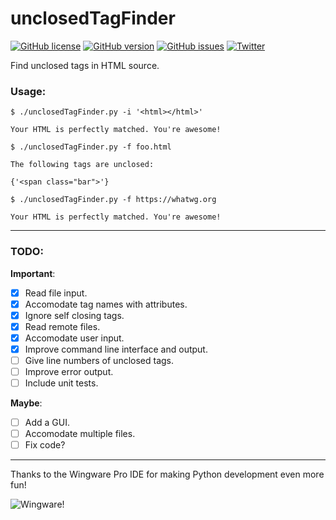 # unclosedTagFinder
[![GitHub license](https://img.shields.io/badge/license-GPLv2-blue.svg)](https://raw.githubusercontent.com/ryanpcmcquen/unclosedTagFinder/master/LICENSE)
[![GitHub version](https://img.shields.io/badge/version-0.4.0-orange.svg)](https://github.com/ryanpcmcquen/unclosedTagFinder/releases)
[![GitHub issues](https://img.shields.io/github/issues/ryanpcmcquen/unclosedTagFinder.svg)](https://github.com/ryanpcmcquen/unclosedTagFinder/issues)
[![Twitter](https://img.shields.io/twitter/url/https/github.com/ryanpcmcquen/unclosedTagFinder.svg?style=social)](https://twitter.com/intent/tweet?text=Hey%2C%20check%20this%20out%3A%20https%3A%2F%2Fgithub.com%2Fryanpcmcquen%2FunclosedTagFinder&url=%5Bobject%20Object%5D)

Find unclosed tags in HTML source.

### Usage:
```
$ ./unclosedTagFinder.py -i '<html></html>'

Your HTML is perfectly matched. You're awesome!

$ ./unclosedTagFinder.py -f foo.html

The following tags are unclosed:

{'<span class="bar">'}

$ ./unclosedTagFinder.py -f https://whatwg.org

Your HTML is perfectly matched. You're awesome!
```

---

### TODO:

**Important**:

- [x] Read file input.
- [x] Accomodate tag names with attributes.
- [x] Ignore self closing tags.
- [x] Read remote files.
- [x] Accomodate user input.
- [x] Improve command line interface and output.
- [ ] Give line numbers of unclosed tags.
- [ ] Improve error output.
- [ ] Include unit tests.

**Maybe**:
- [ ] Add a GUI.
- [ ] Accomodate multiple files.
- [ ] Fix code?

---

Thanks to the Wingware Pro IDE for making Python development even more fun!

![Wingware!](https://wingware.com/images/wingware-button-200x89.png)
